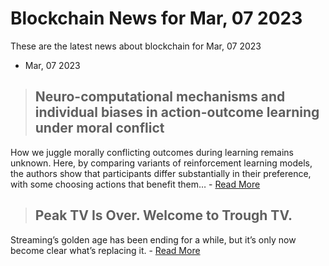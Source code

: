 # Blockchain News for Mar, 07 2023
These are the latest news about blockchain for Mar, 07 2023
- Mar, 07 2023
> ## Neuro-computational mechanisms and individual biases in action-outcome learning under moral conflict 
 How we juggle morally conflicting outcomes during learning remains unknown. Here, by comparing variants of reinforcement learning models, the authors show that participants differ substantially in their preference, with some choosing actions that benefit them… - [Read More](https://www.nature.com/articles/s41467-023-36807-3) 
> ## Peak TV Is Over. Welcome to Trough TV. 
 Streaming’s golden age has been ending for a while, but it’s only now become clear what’s replacing it. - [Read More](https://slate.com/culture/2023/03/peak-tv-over-golden-age-hbo-streaming.html) 
